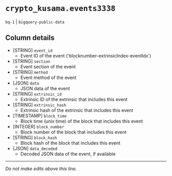 # `crypto_kusama.events3338`
`bq-1` | `bigquery-public-data`

## Column details
* [STRING]    `event_id`
  - Event ID of the event ('blocknumber-extrinsicIndex-eventIdx')
* [STRING]    `section`
  - Event section of the event
* [STRING]    `method`
  - Event method of the event
* [JSON]      `data`
  - JSON data of the event
* [STRING]    `extrinsic_id`
  - Extrinsic ID of the extrinsic that includes this event
* [STRING]    `extrinsic_hash`
  - Extrinsic hash of the extrinsic that includes this event
* [TIMESTAMP] `block_time`
  - Block time (unix time) of the block that includes this event
* [INTEGER]   `block_number`
  - Block number of the block that includes this event
* [STRING]    `block_hash`
  - Block hash of the block that includes this event
* [JSON]      `data_decoded`
  - Decoded JSON data of the event, if available

-------------------------------------------------------------------------------
*Do not make edits above this line.*
